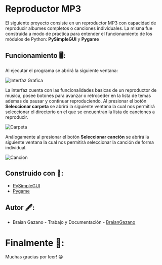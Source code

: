# Reproductor MP3

El siguiente proyecto consiste en un reproductor MP3 con capacidad de reproducir albumes completos o canciones individuales.
La misma fue construida a modo de practica para entender el funcionamiento de los módulos de Python: **PySimpleGUI** y **Pygame**

## Funcionamiento 🖥:

Al ejecutar el programa se abrirá la siguiente ventana:

![Interfaz Grafica](https://i.ibb.co/n80g0Pk/imagen-2020-12-27-183716.png)

La interfaz cuenta con las funcionalidades basicas de un reproductor de musica, posee botones para avanzar o retroceder en la lista de temas ademas de pausar y continuar reproduciendo.
Al presionar el botón **Seleccionar carpeta** se abrirá la siguiente ventana la cual nos permitirá seleccionar el directorio en el que se encuentran la lista de canciones a reproducir.

![Carpeta](https://i.ibb.co/5nQqR6d/imagen-2020-12-27-182530.png)

Análogamente al presionar el botón **Seleccionar canción** se abrirá la siguiente ventana la cual nos permitirá seleccionar la canción de forma individual.

![Cancion](https://i.ibb.co/tQg69wp/imagen-2020-12-27-182656.png)

## Construido con 🔨:

- [PySimpleGUI](https://pysimplegui.readthedocs.io/en/latest/)
- [Pygame](https://www.pygame.org/docs/ref/music.html)

## Autor 🖋:

- Braian Gazano - Trabajo y Documentación - [BraianGazano](https://github.com/BraianGazano)

# Finalmente 👑:

Muchas gracias por leer! 😁
